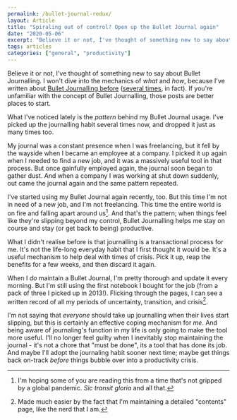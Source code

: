 ```yaml
---
permalink: /bullet-journal-redux/
layout: Article
title: "Spiraling out of control? Open up the Bullet Journal again"
date: "2020-05-06"
excerpt: "Believe it or not, I've thought of something new to say about Bullet Journalling."
tags: articles
categories: ["general", "productivity"]
---
```


Believe it or not, I've thought of something new to say about Bullet Journalling. I won't dive into the mechanics of _what_ and _how_, because I've written about [Bullet Journalling before](/bullet-journal-revisited) ([several times](/bullet-journal-workflow), in fact). If you're unfamiliar with the concept of Bullet Journalling, those posts are better places to start.

What I've noticed lately is the _pattern_ behind my Bullet Journal usage. I've picked up the journalling habit several times now, and dropped it just as many times too.

My journal was a constant presence when I was freelancing, but it fell by the wayside when I became an employee at a company. I picked it up again when I needed to find a new job, and it was a massively useful tool in that process. But once gainfully employed again, the journal soon began to gather dust. And when a company I was working at shut down suddenly, out came the journal again and the same pattern repeated.

I've started using my Bullet Journal again recently, too. But this time I'm not in need of a new job, and I'm not freelancing. This time the entire world is on fire and falling apart around us[^1]. And that's the pattern; when things feel like they're slipping beyond my control, Bullet Journalling helps me stay on course and stay (or get back to being) productive.

What I didn't realise before is that journalling is a transactional process for me. It's not the life-long everyday habit that I first thought it would be. It's a useful mechanism to help deal with times of crisis. Pick it up, reap the benefits for a few weeks, and then discard it again.

When I _do_ maintain a Bullet Journal, I'm pretty thorough and update it every morning. But I'm still using the first notebook I bought for the job (from a pack of three I picked up in 2013!). Flicking through the pages, I can see a written record of all my periods of uncertainty, transition, and crisis[^2].

I'm not saying that _everyone_ should take up journalling when their lives start slipping, but this is certainly an effective coping mechanism for _me_. And being aware of journaling's function in my life is only going to make the tool more useful. I'll no longer feel guilty when I inevitably stop maintaining the journal - it's not a chore that "must be done", its a tool that has done its job. And maybe I'll adopt the journaling habit sooner next time; maybe get things back on-track _before_ things bubble over into a productivity crisis.

[^1]: I'm hoping some of you are reading this from a time that's not gripped by a global pandemic. _Sic transit gloria_ and all that.
[^2]: Made much easier by the fact that I'm maintaining a detailed "contents" page, like the nerd that I am.
